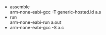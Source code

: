 #
* assemble\
arm-none-eabi-gcc -T generic-hosted.ld a.s
* run\
arm-none-eabi-run a.out
* arm-none-eabi-gcc -S a.c
